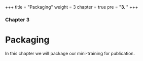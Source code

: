 +++
title = "Packaging"
weight = 3
chapter = true
pre = "<b>3. </b>"
+++

### Chapter 3

# Packaging

In this chapter we will package our mini-training for publication.